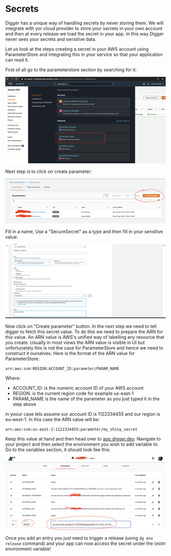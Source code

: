 # Secrets

Digger has a unique way of handling secrets by never storing them. We will integrate with yor cloud provider to store your secrets in your own account and then at every release we load the secret in your app. In this way Digger never sees your secrets and sensitive data.

Let us look at the steps creating a secret in your AWS account using ParameterStore and integrating this in your service so that your application can read it.

First of all go to the parameterstore section by searching for it:

![Parameter Store](../img/parameterstore.png)

Next step is to click on create parameter:

![Parameter Store](../img/parameterstore_view.png)
    
Fill in a name, Use a "SecureSecret" as a type and then fill in your sensitive value:

![Parameter Store](../img/parameterstore_new.png)

Now click on "Create parameter" button. In the next step we need to tell digger to fetch this secret value. To do this we need to prepare the ARN for this value. An ARN value is AWS's unified way of labelling any resource that you create. Usually in most views the ARN value is visible in UI but unfortunately this is not the case for ParameterStore and hence we need to construct it ourselves. Here is the format of the ARN value for ParameterStore:

```
arn:aws:ssm:REGION:ACCOUNT_ID:parameter/PARAM_NAME
```

Where:

- ACCOUNT_ID: is the numeric account ID of your AWS account
- REGION: is the current region code for example us-east-1
- PARAM_NAME is the name of the parameter as you just typed it in the step above

in yoour case lets assume our account ID is 1122334455 and our region is eu-west-1. In this case the ARN value will be:

```
arn:aws:ssm:us-east-2:1122334455:parameter/my_shiny_secret
```

Keep this value at hand and then head over to [app.digger.dev](https://app.digger.dev). Navigate to your project and then select the environment you wish to add variable to. Go to the variables section, it should look like this:

![Parameter Store](../img/secret_settings.png)

Once you add an entry you just need to trigger a release (using `dg env release` command) and your app can now access the secret under the `SHINY` environment variable!
